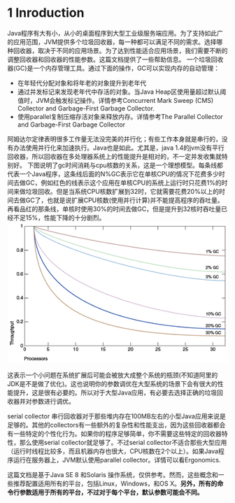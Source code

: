 # 1 Inroduction

Java程序有大有小，从小的桌面程序到大型工业级服务端应用。为了支持如此广的应用范围，JVM提供多个垃圾回收器，每一种都可以满足不同的需求。选择哪种回收器，取决于不同的应用场景。为了达到性能适合应用场景，我们需要不断的调整回收器和回收器的性能参数。这篇文档提供了一些帮助信息。
一个垃圾回收器(GC)是一个内存管理工具。通过下面的操作，GC可以实现内存的自动管理：
* 在年轻代分配对象和将年老的对象提升到老年代
* 通过并发标记来发现老年代中存活的对象。当Java Heap区使用量超过默认阈值时，JVM会触发标记操作。详情参考Concurrent Mark Sweep (CMS) Collector and Garbage-First Garbage Collector.
* 使用parallel复制压缩存活对象来释放内存。详情参考The Parallel Collector and Garbage-First Garbage Collector

阿姆达尔定律表明很多工作量无法没完美的并行化；有些工作本身就是串行的，没有办法使用并行化来加速执行。Java也是如此。尤其是，java 1.4的jvm没有平行回收器，所以回收器在多处理器系统上的性能提升是相对的，不一定并发收集就特别好。
下图说明了gc时间消耗与cpu核数的关系，这是一个理想模型。每条线都代表一个Java程序，这条线后面的N%GC表示它在单核CPU的情况下花费多少时间去做GC，例如红色的线表示这个应用在单核CPU的系统上运行时只花费1%的时间来做垃圾回收。但是当系统CPU核数扩展到32时，它就需要花费20%以上的时间去做GC了，也就是说扩展CPU核数(使用并行计算)并不能提高程序的吞吐量。再看品红的那条线，单核时使用30%的时间去做GC，但是提升到32核时吞吐量已经不足15%，性能下降的十分剧烈。
![Comparing Percentage of Time Spent in Garbage Collection](comparing-percentage-of-time-spent-in-garbage-collection.png)

这表示一个小问题在系统扩展后可能会被放大成整个系统的瓶颈(不知道阿里的JDK是不是做了优化)。这也说明你的参数调优在大型系统的场景下会有很大的性能提升，这是很有必要的。所以对于大型Java应用，有必要去选择正确的垃圾回收器并对参数进行调优。

serial collector 串行回收器对于那些堆内存在100MB左右的小型Java应用来说是足够的。其他的collectors有一些额外的复杂性和性能支出，因为这些回收器都会有一些特定的个性化行为。如果你的程序足够简单，你不需要这些特定的回收器特性，那么使用serial collector就足够了。不过serial collector不适合那些大型应用（运行时线程比较多，而且机器内存也很大，CPU核数在2个以上）。如果Java程序运行在服务器上，JVM默认使用parallel collector。详情可以看Ergonomics.

这篇文档是基于Java SE 8 和Solaris 操作系统，仅供参考。然而，这些概念和一些推荐配置适用所有的平台，包括Linux，Windows，和OS X。**另外，所有的命令行参数适用于所有的平台，不过对于每个平台，默认参数可能会不同。**
